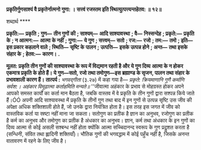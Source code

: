 **प्रकृतिर्गुणसाश्यं वै प्रकृतेर्नात्मनो गुणा: ।** **सत्त्वं रजस्तम इति स्थित्युत्पत्त्यन्तहेतव: ॥ १२॥** 

शब्दार्थ **** 

**प्रकृति:—** **प्रकृति** **; गुण—** **तीन गुणों की** **; साश्यम्—** **आदि साश्यावस्था** **; वै—** **निस्सन्देह** **; प्रकृते:—** **प्रकृति के** **; न आत्मन:—** **आत्मा के नहीं** **; गुणा:—** **ये गुण** **; सत्त्वम्—** **सतो** **; रज:—** **रजो** **; तम:—** **तमो** **; इति—** **इस प्रकार कहलाने वाले** **; स्थिति—** **सृष्टि के** **पालन** **; उत्पत्ति—** **इसके उत्पन्न होने** **; अन्त—** **तथा इसके संहार के** **; हेतव:—** **कारण।** **.** 

**मूलत: प्रकृति तीन गुणों की साश्यावस्था के रूप में विद्यमान रहती है और ये गुण दिव्य** **आत्मा के न होकर एकमात्र प्रकृति के होते हैं। ये गुण—सतो, रजो तथा तमोगुण—इस** **ब्रह्माण्ड के सृजन, पालन तथा संहार के प्रभावशाली कारण हैं।** **तात्पर्य :** *भगवद्गीता* (३.२७) में कहा गया है— *प्रकृते: क्रियमाणानि गुणै कर्माणि सर्वश:।* *अहंकार विमूढात्मा कर्ताहमिति मन्यते॥* ''जीवात्मा अहंकार के प्रभाव से मोहग्रस्त होकर अपने आपको समस्त कार्यों का कर्ता मान बैठता है, जबकि वास्तव में वे प्रकृति के तीन गुणों द्वारा सश्पन्न किये जाते हैं।ÓÓ अपनी आदि साश्यावस्था में प्रकृति के तीनों गुण तथा बाद में इन गुणों से उत्पन्न सृष्टि उस जीव की अपेक्षा अधिक शक्तिशाली होते हैं, जो उनके द्वारा नियंत्रित होता है। इस तरह इस जगत में जीव को वास्तविक कर्ता या स्रष्टा नहीं माना जा सकता। सतोगुण का प्रतीक है ज्ञान का अनुभव, रजोगुण का प्रतीक है कर्म का अनुभव और तमोगुण का प्रतीक है अंधकार का अनुभव। ज्ञान, कर्म तथा अंधकार के इन गुणों का दिव्य आत्मा से कोई असली सश्बन्ध नहीं होता क्योंकि आत्मा सच्चिदानन्द स्वरूप के गुण प्रदॢशत करता है (सन्धिनी, संवित तथा ह्लादिनी शक्तियाँ)। भौतिक गुणों की भगवद्धाम में कोई पहुँच नहीं है, जिसके अनन्त वातावरण में रहने के लिए जीव है।  